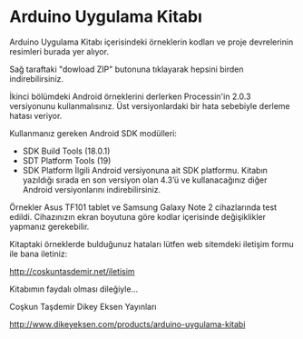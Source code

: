 Arduino Uygulama Kitabı
===================

Arduino Uygulama Kitabı içerisindeki örneklerin kodları  ve proje devrelerinin resimleri burada yer alıyor.

Sağ taraftaki "dowload ZIP" butonuna tıklayarak hepsini birden indirebilirsiniz.

İkinci bölümdeki Android örneklerini derlerken Processin'in 2.0.3 versiyonunu kullanmalısınız. Üst versiyonlardaki bir hata sebebiyle derleme hatası veriyor. 

Kullanmanız gereken Android SDK modülleri:
-	SDK Build Tools (18.0.1)
-	SDT Platform Tools (19)
-	SDK Platform  İlgili Android versiyonuna ait SDK platformu. Kitabın yazıldığı sırada en son versiyon olan 4.3’ü ve kullanacağınız diğer Android versiyonlarını indirebilirsiniz.

Örnekler Asus TF101 tablet ve Samsung Galaxy Note 2 cihazlarında test edildi. Cihazınızın ekran boyutuna göre kodlar içerisinde değişiklikler yapmanız gerekebilir.

Kitaptaki örneklerde bulduğunuz hataları lütfen web sitemdeki iletişim formu ile bana iletiniz:

http://coskuntasdemir.net/iletisim

Kitabımın faydalı olması dileğiyle...

Coşkun Taşdemir
Dikey Eksen Yayınları

http://www.dikeyeksen.com/products/arduino-uygulama-kitabi


